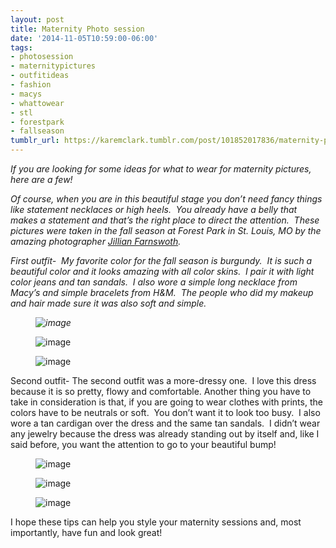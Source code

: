 ```yaml
---
layout: post
title: Maternity Photo session
date: '2014-11-05T10:59:00-06:00'
tags:
- photosession
- maternitypictures
- outfitideas
- fashion
- macys
- whattowear
- stl
- forestpark
- fallseason
tumblr_url: https://karemclark.tumblr.com/post/101852017836/maternity-photo-session
---
```

_If you are looking for some ideas for what to wear for maternity pictures, here are a few!&nbsp;_

_Of course, when you are in this beautiful stage you don’t need fancy things like statement&nbsp;necklaces or high heels. &nbsp;You already have a belly that makes a statement and that’s the right place to direct the attention. &nbsp;These pictures were taken in the fall season at Forest Park in St. Louis, MO by the amazing&nbsp;photographer [Jillian Farnswoth](http://www.jillianfarnsworth.com/home "link to Jillian's website")._

_First outfit- &nbsp;My favorite color for the fall season is burgundy. &nbsp;It is such a beautiful color and it looks&nbsp;amazing with all color skins. &nbsp;I pair it with light color jeans and tan sandals. &nbsp;I also wore a simple long necklace from Macy’s and simple bracelets from H&M. &nbsp;The&nbsp;people&nbsp;who did my makeup and hair made sure it was also soft and simple. &nbsp;_

_<figure class="tmblr-full" data-orig-height="750" data-orig-width="500" data-orig-src="https://64.media.tumblr.com/591fc215eb681a2e6ebec5561484ab3a/tumblr_inline_nekrzkGuKm1t4qra9.jpg"><img alt="image" src="https://64.media.tumblr.com/0d6f7901665e1c5413997c1194f98cd3/tumblr_inline_pl067wShsD1t4qra9_540.jpg" data-orig-height="750" data-orig-width="500" data-orig-src="https://64.media.tumblr.com/591fc215eb681a2e6ebec5561484ab3a/tumblr_inline_nekrzkGuKm1t4qra9.jpg"></figure>_

<figure class="tmblr-full" data-orig-height="750" data-orig-width="500" data-orig-src="https://64.media.tumblr.com/0f96b8fd25535d087f5f68c5fecd08e2/tumblr_inline_nekrzvSXda1t4qra9.jpg"><img alt="image" src="https://64.media.tumblr.com/cc607b2ef07899da0c6ec308006bcc5b/tumblr_inline_pl067xOKfc1t4qra9_540.jpg" data-orig-height="750" data-orig-width="500" data-orig-src="https://64.media.tumblr.com/0f96b8fd25535d087f5f68c5fecd08e2/tumblr_inline_nekrzvSXda1t4qra9.jpg"></figure>

<figure class="tmblr-full" data-orig-height="750" data-orig-width="500" data-orig-src="https://64.media.tumblr.com/3d81cae635cd430967a05fac6db1f0b1/tumblr_inline_neks03Qi5V1t4qra9.jpg"><img alt="image" src="https://64.media.tumblr.com/7ec09b71f85624b6350285bd11e9aa5c/tumblr_inline_pl067xe8u41t4qra9_540.jpg" data-orig-height="750" data-orig-width="500" data-orig-src="https://64.media.tumblr.com/3d81cae635cd430967a05fac6db1f0b1/tumblr_inline_neks03Qi5V1t4qra9.jpg"></figure>

Second outfit- The second outfit was a more-dressy one. &nbsp;I love this dress because it is so pretty, flowy and comfortable. Another thing you have to take in consideration is that, if you are going to wear clothes with prints, the colors have to be neutrals or soft. &nbsp;You don’t want it to look too busy. &nbsp;I also wore a tan cardigan over the dress and the same tan sandals. &nbsp;I didn’t wear any jewelry because the dress was already standing out by itself and, like I said before, you want the attention to go to your beautiful bump!&nbsp;

<figure class="tmblr-full" data-orig-height="371" data-orig-width="500" data-orig-src="https://64.media.tumblr.com/21d6a514fd592f903bd906392f9729ae/tumblr_inline_neksctZXVY1t4qra9.jpg"><img alt="image" src="https://64.media.tumblr.com/dfad3104620b4eabd1f9d3ac5b9e5b0d/tumblr_inline_pl067xrSys1t4qra9_540.jpg" data-orig-height="371" data-orig-width="500" data-orig-src="https://64.media.tumblr.com/21d6a514fd592f903bd906392f9729ae/tumblr_inline_neksctZXVY1t4qra9.jpg"></figure>

<figure class="tmblr-full" data-orig-height="750" data-orig-width="500" data-orig-src="https://64.media.tumblr.com/f85431767423907dc5f1537de78d2ecd/tumblr_inline_neksd7WZMX1t4qra9.jpg"><img alt="image" src="https://64.media.tumblr.com/dc75d04aecf698cf82c95cfe9d7607aa/tumblr_inline_pl067y18cC1t4qra9_540.jpg" data-orig-height="750" data-orig-width="500" data-orig-src="https://64.media.tumblr.com/f85431767423907dc5f1537de78d2ecd/tumblr_inline_neksd7WZMX1t4qra9.jpg"></figure>

<figure class="tmblr-full" data-orig-height="329" data-orig-width="500" data-orig-src="https://64.media.tumblr.com/43d587dace8c69d25c1f4380c7d1f96d/tumblr_inline_neksdfzZtR1t4qra9.jpg"><img alt="image" src="https://64.media.tumblr.com/686b8b027bbca0904a37b704491e180a/tumblr_inline_pl067yoXYQ1t4qra9_540.jpg" data-orig-height="329" data-orig-width="500" data-orig-src="https://64.media.tumblr.com/43d587dace8c69d25c1f4380c7d1f96d/tumblr_inline_neksdfzZtR1t4qra9.jpg"></figure>

I hope these tips can help you style your maternity sessions and, most importantly, have fun and look great!

